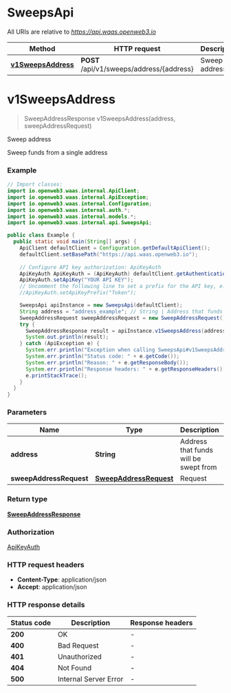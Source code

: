 # SweepsApi

All URIs are relative to *https://api.waas.openweb3.io*

| Method | HTTP request | Description |
|------------- | ------------- | -------------|
| [**v1SweepsAddress**](SweepsApi.md#v1SweepsAddress) | **POST** /api/v1/sweeps/address/{address} | Sweep address |


<a id="v1SweepsAddress"></a>
# **v1SweepsAddress**
> SweepAddressResponse v1SweepsAddress(address, sweepAddressRequest)

Sweep address

Sweep funds from a single address

### Example
```java
// Import classes:
import io.openweb3.waas.internal.ApiClient;
import io.openweb3.waas.internal.ApiException;
import io.openweb3.waas.internal.Configuration;
import io.openweb3.waas.internal.auth.*;
import io.openweb3.waas.internal.models.*;
import io.openweb3.waas.internal.api.SweepsApi;

public class Example {
  public static void main(String[] args) {
    ApiClient defaultClient = Configuration.getDefaultApiClient();
    defaultClient.setBasePath("https://api.waas.openweb3.io");
    
    // Configure API key authorization: ApiKeyAuth
    ApiKeyAuth ApiKeyAuth = (ApiKeyAuth) defaultClient.getAuthentication("ApiKeyAuth");
    ApiKeyAuth.setApiKey("YOUR API KEY");
    // Uncomment the following line to set a prefix for the API key, e.g. "Token" (defaults to null)
    //ApiKeyAuth.setApiKeyPrefix("Token");

    SweepsApi apiInstance = new SweepsApi(defaultClient);
    String address = "address_example"; // String | Address that funds will be swept from
    SweepAddressRequest sweepAddressRequest = new SweepAddressRequest(); // SweepAddressRequest | Request
    try {
      SweepAddressResponse result = apiInstance.v1SweepsAddress(address, sweepAddressRequest);
      System.out.println(result);
    } catch (ApiException e) {
      System.err.println("Exception when calling SweepsApi#v1SweepsAddress");
      System.err.println("Status code: " + e.getCode());
      System.err.println("Reason: " + e.getResponseBody());
      System.err.println("Response headers: " + e.getResponseHeaders());
      e.printStackTrace();
    }
  }
}
```

### Parameters

| Name | Type | Description  | Notes |
|------------- | ------------- | ------------- | -------------|
| **address** | **String**| Address that funds will be swept from | |
| **sweepAddressRequest** | [**SweepAddressRequest**](SweepAddressRequest.md)| Request | |

### Return type

[**SweepAddressResponse**](SweepAddressResponse.md)

### Authorization

[ApiKeyAuth](../README.md#ApiKeyAuth)

### HTTP request headers

 - **Content-Type**: application/json
 - **Accept**: application/json

### HTTP response details
| Status code | Description | Response headers |
|-------------|-------------|------------------|
| **200** | OK |  -  |
| **400** | Bad Request |  -  |
| **401** | Unauthorized |  -  |
| **404** | Not Found |  -  |
| **500** | Internal Server Error |  -  |

